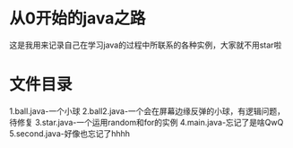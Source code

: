 # 从0开始的java之路
这是我用来记录自己在学习java的过程中所联系的各种实例，大家就不用star啦
# 文件目录
1.ball.java-一个小球
2.ball2.java-一个会在屏幕边缘反弹的小球，有逻辑问题，待修复
3.star.java-一个运用random和for的实例
4.main.java-忘记了是啥QwQ
5.second.java-好像也忘记了hhhh
